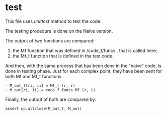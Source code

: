 # test

This file uses _unittest_ method to test the code.

The testing procedure is done on the Naive version.

The output of two functions are compared:

1. the Mf function that was defined in /code_f/funcs , that is called here;
2. the Mf_t function that is defined in the test code.

And then, with the same process that has been done in the "naive" code, is done in testing phase. Just for each complex point, they have been sent for both Mf and Mf_t functions.
```
- M_out_t[ri, ii] = Mf_t (r, i)
- M_out[ri, ii] = code_f.funcs.Mf (r, i)
```

Finally, the output of both are compared by:
```
assert np.allclose(M_out_t, M_out)
```
